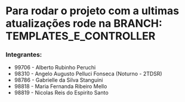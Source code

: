 # Para rodar o projeto com a ultimas atualizações rode na BRANCH: TEMPLATES_E_CONTROLLER

### Integrantes:

- 99706 - Alberto Rubinho Peruchi
- 98310 - Angelo Augusto Pelluci Fonseca (Noturno - 2TDSR)
- 98786 - Gabrielle da Silva Stanguini
- 98818 - Maria Fernanda Ribeiro Mello
- 98819 - Nicolas Reis do Espirito Santo 
